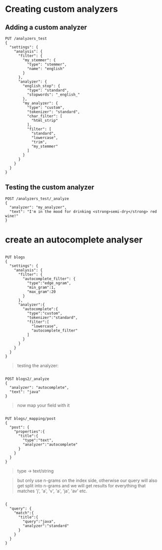 # Creating custom analyzers

## Adding a custom analyzer

```
PUT /analyzers_test
{
  "settings": {
    "analysis": {
      "filter": {
        "my_stemmer": {
          "type": "stemmer",
          "name": "english"
        }
      },
      "analyzer": {
        "english_stop": {
          "type": "standard",
          "stopwords": "_english_"
        },
        "my_analyzer": {
          "type": "custom",
          "tokenizer": "standard",
          "char_filter": [
            "html_strip"
          ],
          "filter": [
            "standard",
            "lowercase",
            "trim",
            "my_stemmer"
          ]
        }
      }
    }
  }
}
```

## Testing the custom analyzer

```
POST /analyzers_test/_analyze
{
  "analyzer": "my_analyzer",
  "text": "I'm in the mood for drinking <strong>semi-dry</strong> red wine!"
}
```


# create an autocomplete analyser
<pre><code>
PUT blogs
{
  "settings": {
    "analysis": {
      "filter": {
        "autocomplete_filter": {
          "type":"edge_ngram",
          "min_gram":1,
          "max_gram":20
        }
      },
      "analyzer":{
        "autocomplete":{
          "type":"custom",
          "tokenizer":"standard",
          "filter":[
            "lowercase",
            "autocomplete_filter"
          ]
        }
      }
    }
  }
}
</code></pre>


> testing the analyzer:
<pre><code>
POST blogs2/_analyze
{
  "analyzer": "autocomplete",
  "text": "java"
}
</code></pre>





> now map your field with it
<pre><code>
PUT blogs/_mapping/post
{
  "post": {
    "properties":{
      "title":{
        "type":"text",
        "analyzer":"autocomplete"
      }
    }
  }
}
</code></pre>

> type -> text/string

> but only use n-grams on the index side, otherwise our query will also get split into n-grams and we will get results for everything that matches 'j', 'a', 'v', 'a', 'ja', 'av' etc.

<pre><code>
{
  "query": {
    "match":{
      "title":{
        "query":"java",
        "analyzer":"standard"
      }
    }
  }
}
</code></pre>
